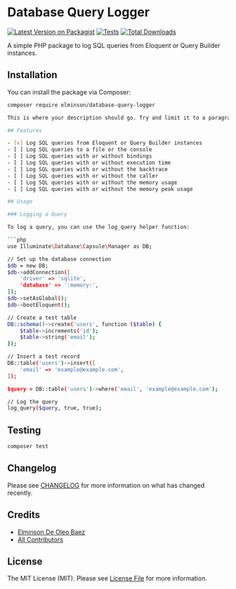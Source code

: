 # Database Query Logger

[![Latest Version on Packagist](https://img.shields.io/packagist/v/elminson/db-logger.svg?style=flat-square)](https://packagist.org/packages/elminson/db-logger)
[![Tests](https://img.shields.io/github/actions/workflow/status/elminson/db-logger/run-tests.yml?branch=main&label=tests&style=flat-square)](https://github.com/elminson/db-logger/actions/workflows/run-tests.yml)
[![Total Downloads](https://img.shields.io/packagist/dt/elminson/db-logger.svg?style=flat-square)](https://packagist.org/packages/elminson/db-logger)

A simple PHP package to log SQL queries from Eloquent or Query Builder instances.

## Installation

You can install the package via Composer:

```bash
composer require elminson/database-query-logger

This is where your description should go. Try and limit it to a paragraph or two. Consider adding a small example.

## Features

- [x] Log SQL queries from Eloquent or Query Builder instances
- [ ] Log SQL queries to a file or the console
- [ ] Log SQL queries with or without bindings
- [ ] Log SQL queries with or without execution time
- [ ] Log SQL queries with or without the backtrace
- [ ] Log SQL queries with or without the caller
- [ ] Log SQL queries with or without the memory usage
- [ ] Log SQL queries with or without the memory peak usage

## Usage

### Logging a Query

To log a query, you can use the log_query helper function:

```php
use Illuminate\Database\Capsule\Manager as DB;

// Set up the database connection
$db = new DB;
$db->addConnection([
    'driver' => 'sqlite',
    'database' => ':memory:',
]);
$db->setAsGlobal();
$db->bootEloquent();

// Create a test table
DB::schema()->create('users', function ($table) {
    $table->increments('id');
    $table->string('email');
});

// Insert a test record
DB::table('users')->insert([
    'email' => 'example@example.com',
]);

$query = DB::table('users')->where('email', 'example@example.com');

// Log the query
log_query($query, true, true);

```

## Testing

```bash
composer test
```

## Changelog

Please see [CHANGELOG](CHANGELOG.md) for more information on what has changed recently.

## Credits

- [Elminson De Oleo Baez](https://github.com/elminson)
- [All Contributors](../../contributors)

## License

The MIT License (MIT). Please see [License File](LICENSE.md) for more information.
